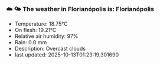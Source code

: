 ### ☁️ 🌤️  The weather in Florianópolis is: Florianópolis

- Temperature: 18.75°C
- On flesh: 19.21°C
- Relative air humidity: 97%
- Rain: 0.0 mm
- Description: Overcast clouds
- last updated: 2025-10-13T01:23:19.301690
